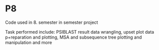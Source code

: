 # P8
Code used in 8. semester in semester project

Task performed include: PSIBLAST result data wrangling, upset plot data p+reparation and plotting, MSA and subsequence tree plotting and manipulation and more
